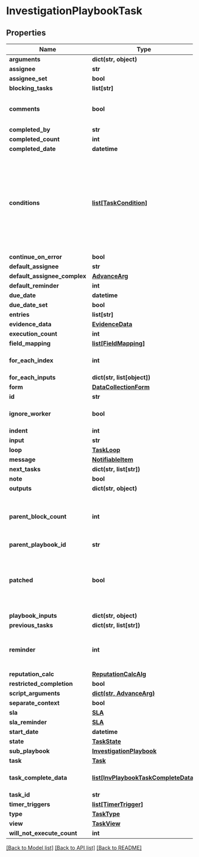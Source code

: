 # InvestigationPlaybookTask

## Properties
Name | Type | Description | Notes
------------ | ------------- | ------------- | -------------
**arguments** | **dict(str, object)** |  | [optional] 
**assignee** | **str** |  | [optional] 
**assignee_set** | **bool** |  | [optional] 
**blocking_tasks** | **list[str]** |  | [optional] 
**comments** | **bool** | Whether this task had any comments or not | [optional] 
**completed_by** | **str** |  | [optional] 
**completed_count** | **int** |  | [optional] 
**completed_date** | **datetime** |  | [optional] 
**conditions** | [**list[TaskCondition]**](TaskCondition.md) | Conditions - optional list of conditions to run when task is conditional. we check conditions by their order (e.i. - considering the first one that satisfied) | [optional] 
**continue_on_error** | **bool** |  | [optional] 
**default_assignee** | **str** |  | [optional] 
**default_assignee_complex** | [**AdvanceArg**](AdvanceArg.md) |  | [optional] 
**default_reminder** | **int** |  | [optional] 
**due_date** | **datetime** |  | [optional] 
**due_date_set** | **bool** |  | [optional] 
**entries** | **list[str]** |  | [optional] 
**evidence_data** | [**EvidenceData**](EvidenceData.md) |  | [optional] 
**execution_count** | **int** |  | [optional] 
**field_mapping** | [**list[FieldMapping]**](FieldMapping.md) |  | [optional] 
**for_each_index** | **int** | Parameters needed for loops | [optional] 
**for_each_inputs** | **dict(str, list[object])** |  | [optional] 
**form** | [**DataCollectionForm**](DataCollectionForm.md) |  | [optional] 
**id** | **str** |  | [optional] 
**ignore_worker** | **bool** | Do not run this task in a worker | [optional] 
**indent** | **int** |  | [optional] 
**input** | **str** |  | [optional] 
**loop** | [**TaskLoop**](TaskLoop.md) |  | [optional] 
**message** | [**NotifiableItem**](NotifiableItem.md) |  | [optional] 
**next_tasks** | **dict(str, list[str])** |  | [optional] 
**note** | **bool** |  | [optional] 
**outputs** | **dict(str, object)** |  | [optional] 
**parent_block_count** | **int** | the number of tasks that are waiting on blocked in subplaybooks of this task | [optional] 
**parent_playbook_id** | **str** |  | [optional] 
**patched** | **bool** | Indicates whether this task was patched to InvPB and did not originally belong to the playbook | [optional] 
**playbook_inputs** | **dict(str, object)** |  | [optional] 
**previous_tasks** | **dict(str, list[str])** |  | [optional] 
**reminder** | **int** | Duration in minutes, this field is not persisted here | [optional] 
**reputation_calc** | [**ReputationCalcAlg**](ReputationCalcAlg.md) |  | [optional] 
**restricted_completion** | **bool** |  | [optional] 
**script_arguments** | [**dict(str, AdvanceArg)**](AdvanceArg.md) |  | [optional] 
**separate_context** | **bool** |  | [optional] 
**sla** | [**SLA**](SLA.md) |  | [optional] 
**sla_reminder** | [**SLA**](SLA.md) |  | [optional] 
**start_date** | **datetime** |  | [optional] 
**state** | [**TaskState**](TaskState.md) |  | [optional] 
**sub_playbook** | [**InvestigationPlaybook**](InvestigationPlaybook.md) |  | [optional] 
**task** | [**Task**](Task.md) |  | [optional] 
**task_complete_data** | [**list[InvPlaybookTaskCompleteData]**](InvPlaybookTaskCompleteData.md) | History complete data | [optional] 
**task_id** | **str** |  | [optional] 
**timer_triggers** | [**list[TimerTrigger]**](TimerTrigger.md) | SLA fields | [optional] 
**type** | [**TaskType**](TaskType.md) |  | [optional] 
**view** | [**TaskView**](TaskView.md) |  | [optional] 
**will_not_execute_count** | **int** |  | [optional] 

[[Back to Model list]](README.md#documentation-for-models) [[Back to API list]](../README.md#documentation-for-api-endpoints) [[Back to README]](../README.md)


